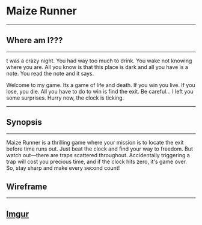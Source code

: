 # Maize Runner
------------------------------------------------------------------------
## Where am I??? 
------------------------------------------------------------------------
t was a crazy night. You had way too much to drink. You wake not knowing where you are. All you know is that this place is dark and all you have is a note. You read the note and it says. 

Welcome to my game. Its a game of life and death. If you win you live.  If you lose, you die. All you have to do to win is find the exit. Be careful... I left you some surprises. Hurry now, the clock is ticking.

------------------------------------------------------------------------
## Synopsis
------------------------------------------------------------------------
Maize Runner is a thrilling game where your mission is to locate the exit before time runs out. Just beat the clock and find your way to freedom. But watch out—there are traps scattered throughout. Accidentally triggering a trap will cost you precious time, and if the clock hits zero, it's game over. So, stay sharp and make every second count!

## Wireframe
------------------------------------------------------------------------
[Imgur](https://i.imgur.com/k9IzCpR.png)
------------------------------------------------------------------------